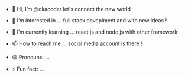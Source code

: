 - 👋 Hi, I’m @okacoder let's connect the new world
- 👀 I’m interested in ... full stack devoplment and with new ideas !
- 🌱 I’m currently learning ... react js and node js with other framework!

- 📫 How to reach me ... social media account is there !
- 😄 Pronouns: ...
- ⚡ Fun fact: ...

<!---
okacoder/okacoder is a ✨ special ✨ repository because its `README.md` (this file) appears on your GitHub profile.
You can click the Preview link to take a look at your changes.
--->

